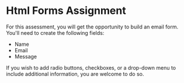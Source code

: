 # Html Forms Assignment

For this assessment, you will get the opportunity to build an email form. You'll need to create the following fields:

- Name
- Email
- Message

If you wish to add radio buttons, checkboxes, or a drop-down menu to include additional information, you are welcome to do so.
